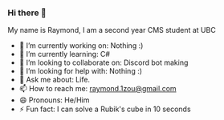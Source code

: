 ### Hi there 👋
My name is Raymond, I am a second year CMS student at UBC

- 🔭 I’m currently working on: Nothing :)
- 🌱 I’m currently learning: C#
- 👯 I’m looking to collaborate on: Discord bot making
- 🤔 I’m looking for help with: Nothing :)
- 💬 Ask me about: Life.
- 📫 How to reach me: raymond.1zou@gmail.com
- 😄 Pronouns: He/Him
- ⚡ Fun fact: I can solve a Rubik's cube in 10 seconds

<!--
**RaymoZoo/raymozoo** is a ✨ _special_ ✨ repository because its `README.md` (this file) appears on your GitHub profile.

Here are some ideas to get you started:

- 🔭 I’m currently working on ...
- 🌱 I’m currently learning ...
- 👯 I’m looking to collaborate on ...
- 🤔 I’m looking for help with ...
- 💬 Ask me about ...
- 📫 How to reach me: ...
- 😄 Pronouns: ...
- ⚡ Fun fact: ...
-->
